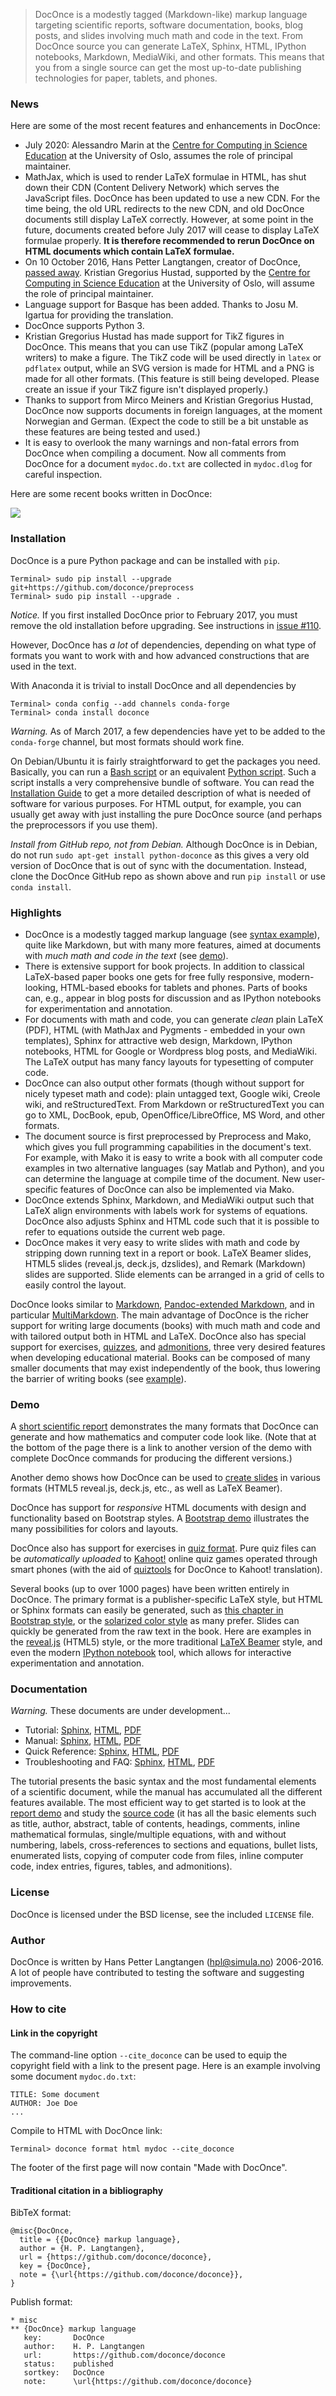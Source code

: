 > DocOnce is a modestly tagged (Markdown-like) markup language targeting scientific reports, software documentation, books, blog posts, and slides involving much math and code in the text. From DocOnce source you can generate LaTeX, Sphinx, HTML, IPython notebooks, Markdown, MediaWiki, and other formats. This means that you from a single source can get the most up-to-date publishing technologies for paper, tablets, and phones.





### News

Here are some of the most recent features and enhancements in DocOnce:
 * July 2020: Alessandro Marin at the [Centre for Computing in Science Education](http://www.mn.uio.no/ccse/english/) at the University of Oslo, assumes the role of principal maintainer.
 * MathJax, which is used to render LaTeX formulae in HTML, has shut down their CDN (Content Delivery Network) which serves the JavaScript files. DocOnce has been updated to use a new CDN. For the time being, the old URL redirects to the new CDN, and old DocOnce documents still display LaTeX correctly. However, at some point in the future, documents created before July 2017 will cease to display LaTeX formulae properly. **It is therefore recommended to rerun DocOnce on HTML documents which contain LaTeX formulae.**
 * On 10 October 2016, Hans Petter Langtangen, creator of DocOnce, [passed away](https://www.simula.no/news/hans-petter-langtangen-1962-2016). Kristian Gregorius Hustad, supported by the [Centre for Computing in Science Education](http://www.mn.uio.no/ccse/english/) at the University of Oslo, will assume the role of principal maintainer.
 * Language support for Basque has been added. Thanks to Josu M. Igartua for providing the translation.
 * DocOnce supports Python 3.
 * Kristian Gregorius Hustad has made support for TikZ figures
   in DocOnce. This means that you can use TikZ (popular among LaTeX writers)
   to make a figure. The TikZ code will be used directly in `latex` or
   `pdflatex` output, while an SVG version is made for HTML and a PNG is made
   for all other formats. (This feature is still being developed. Please create
   an issue if your TikZ figure isn't displayed properly.)
 * Thanks to support from Mirco Meiners and Kristian Gregorius Hustad,
   DocOnce now supports documents in foreign languages, at the moment
   Norwegian and German. (Expect the code to still be a bit unstable as
   these features are being tested and used.)
 * It is easy to overlook the many warnings and non-fatal errors from
   DocOnce when compiling a document. Now all comments from DocOnce for
   a document `mydoc.do.txt` are collected in `mydoc.dlog` for
   careful inspection.

Here are some recent books written in DocOnce:

<!-- <img src="doc/src/manual/fig/doconce_books.jpg" width=600> -->
![](doc/src/manual/fig/doconce_books.jpg)

### Installation

DocOnce is a pure Python package and can be installed with `pip`.


```
Terminal> sudo pip install --upgrade git+https://github.com/doconce/preprocess
Terminal> sudo pip install --upgrade .
```

*Notice.* 
If you first installed DocOnce prior to February 2017, you must remove the old installation before upgrading. See instructions in [issue #110](https://github.com/hplgit/doconce/issues/110).


However, DocOnce has *a lot* of dependencies, depending on what type of
formats you want to work with and how advanced constructions that are
used in the text.

With Anaconda it is trivial to install DocOnce and all
dependencies by


```
Terminal> conda config --add channels conda-forge
Terminal> conda install doconce
```

*Warning.* 
As of March 2017, a few dependencies have yet to be added to the `conda-forge` channel, but most formats should work fine.




On Debian/Ubuntu it is fairly straightforward
to get the packages you need. Basically, you can run a [Bash script](https://github.com/doconce/doconce_doc/blob/main/src/manual/install_doconce.sh) or an equivalent [Python script](https://github.com/doconce/doconce_doc/blob/main/src/manual/install_doconce.py). Such a script installs
a very comprehensive bundle of software. You can read the
[Installation Guide](http://doconce.github.io/doconce/doc/pub/manual/html/manual.html#installation-of-doconce-and-its-dependencies) to get a more
detailed description of what is needed of software for various purposes.
For HTML output, for example, you can usually get away with just installing
the pure DocOnce source (and perhaps the preprocessors if you use them).

*Install from GitHub repo, not from Debian.* 
Although DocOnce is in Debian, do not run `sudo apt-get install python-doconce`
as this gives a very old version of DocOnce that is out of sync with the
documentation. Instead, clone the DocOnce GitHub repo as shown above
and run `pip install` or use `conda install`.






### Highlights


 * DocOnce is a modestly tagged markup language (see [syntax example](http://doconce.github.io/teamods/writing_reports/_static/report.do.txt.html)), quite like Markdown, but with many more features, aimed at documents with
   *much math and code in the text* (see [demo](http://doconce.github.io/teamods/writing_reports/index.html)).
 * There is extensive support for book projects. In addition to classical LaTeX-based paper books one gets for free fully responsive, modern-looking, HTML-based ebooks for tablets and phones. Parts of books can, e.g., appear in blog posts for discussion and as IPython notebooks for experimentation and annotation.
 * For documents with math and code, you can generate *clean* plain LaTeX (PDF), HTML (with MathJax and Pygments - embedded in your own templates), Sphinx for attractive web design, Markdown, IPython notebooks, HTML for Google or Wordpress blog posts, and MediaWiki. The LaTeX output has many fancy layouts for typesetting of computer code.
 * DocOnce can also output other formats (though without support for nicely typeset math and code): plain untagged text, Google wiki, Creole wiki, and reStructuredText. From Markdown or reStructuredText you can go to XML, DocBook, epub, OpenOffice/LibreOffice, MS Word, and other formats.
 * The document source is first preprocessed by Preprocess and Mako, which gives you full programming capabilities in the document's text. For example, with Mako it is easy to write a book with all computer code examples in two alternative languages (say Matlab and Python), and you can determine the language at compile time of the document. New user-specific features of DocOnce can also be implemented via Mako.
 * DocOnce extends Sphinx, Markdown, and MediaWiki output such that LaTeX align environments with labels work for systems of equations. DocOnce also adjusts Sphinx and HTML code such that it is possible to refer to equations outside the current web page.
 * DocOnce makes it very easy to write slides with math and code by stripping down running text in a report or book. LaTeX Beamer slides, HTML5 slides (reveal.js, deck.js, dzslides), and Remark (Markdown) slides are supported. Slide elements can be arranged in a grid of cells to easily control the layout.

DocOnce looks similar to [Markdown](http://daringfireball.net/projects/markdown/), [Pandoc-extended
Markdown](http://johnmacfarlane.net/pandoc/), and in particular
[MultiMarkdown](http://fletcherpenney.net/multimarkdown/).  The main
advantage of DocOnce is the richer support for writing large documents
(books) with much math and code and with
tailored output both in HTML and
LaTeX. DocOnce also has special support for exercises, [quizzes](http://doconce.github.io/doconce/doc/pub/quiz/quiz.html), and [admonitions](http://doconce.github.io/doconce/doc/pub/manual/._manual017.html#___sec55),
three very desired features when developing educational material.
Books can be composed of many smaller documents that may exist
independently of the book, thus lowering the barrier of writing books
(see [example](https://github.com/hplgit/setup4book-doconce)).


### Demo

A [short scientific report](http://doconce.github.io/teamods/writing_reports/index.html)
demonstrates the many formats that DocOnce can generate and how
mathematics and computer code look like. (Note that at the bottom of
the page there is a link to another version of the demo with complete
DocOnce commands for producing the different versions.)

<!-- Note: local links does not work since this README file is a source -->
<!-- code file and not part of the published gh-pages. Use full URL. -->

Another demo shows how DocOnce can be used to [create slides](http://doconce.github.io/doconce/doc/pub/slides/demo/index.html) in
various formats (HTML5 reveal.js, deck.js, etc., as well as LaTeX
Beamer).

DocOnce has support for *responsive* HTML documents with design and
functionality based on Bootstrap styles.  A [Bootstrap demo](http://doconce.github.io/doconce/doc/pub/bootstrap/index.html)
illustrates the many possibilities for colors and layouts.

DocOnce also has support for exercises in [quiz format](http://doconce.github.io/doconce/doc/pub/quiz/quiz.html). Pure quiz
files can be *automatically uploaded* to [Kahoot!](https://getkahoot.com) online quiz games operated through smart
phones (with the aid of [quiztools](https://github.com/doconce/quiztools) for DocOnce to Kahoot!
translation).



Several books (up to over 1000 pages) have been written entirely in
DocOnce. The primary format is a publisher-specific LaTeX style, but
HTML or Sphinx formats can easily be generated, such as [this chapter
in Bootstrap style](http://doconce.github.io/primer.html/doc/pub/looplist/looplist-bootstrap.html),
or the [solarized color style](http://doconce.github.io/primer.html/doc/pub/looplist/looplist-solarized.html)
as many prefer. Slides can quickly be generated from the raw text in
the book.  Here are examples in the [reveal.js](http://doconce.github.io/scipro-primer/slides/looplist/html/looplist-reveal-beige.html)
(HTML5) style, or the more traditional [LaTeX Beamer](http://doconce.github.io/scipro-primer/slides/looplist/pdf/looplist-beamer.pdf)
style, and even the modern [IPython notebook](http://nbviewer.ipython.org/url/hplgit.github.io/scipro-primer/slides/looplist/ipynb/looplist.ipynb)
tool, which allows for interactive experimentation and annotation.

### Documentation

*Warning.* 
These documents are under development...



 * Tutorial: [Sphinx](http://doconce.github.io/doconce/doc/pub/tutorial/html/index.html),
   [HTML](http://doconce.github.io/doconce/doc/pub/tutorial/tutorial.html),
   [PDF](http://doconce.github.io/doconce/doc/pub/tutorial/tutorial.pdf)
 * Manual: [Sphinx](http://doconce.github.io/doconce/doc/pub/manual/html/index.html),
   [HTML](http://doconce.github.io/doconce/doc/pub/manual/manual.html),
   [PDF](http://doconce.github.io/doconce/doc/pub/manual/manual.pdf)
 * Quick Reference: [Sphinx](http://doconce.github.io/doconce/doc/pub/quickref/html/index.html),
   [HTML](http://doconce.github.io/doconce/doc/pub/quickref/quickref.html),
   [PDF](http://doconce.github.io/doconce/doc/pub/quickref/quickref.pdf)
 * Troubleshooting and FAQ: [Sphinx](http://doconce.github.io/doconce/doc/pub/trouble/html/index.html),
   [HTML](http://doconce.github.io/doconce/doc/pub/trouble/trouble.html),
   [PDF](http://doconce.github.io/doconce/doc/pub/trouble/trouble.pdf)

The tutorial presents the basic syntax and the most fundamental
elements of a scientific document, while the manual has accumulated
all the different features available. The most efficient way to get
started is to look at the [report demo](http://doconce.github.io/teamods/writing_reports/index.html) and study
the [source code](http://doconce.github.io/teamods/writing_reports/_static/report.do.txt.html)
(it has all the basic elements such as title, author, abstract, table
of contents, headings, comments, inline mathematical formulas,
single/multiple equations, with and without numbering, labels,
cross-references to sections and equations, bullet lists, enumerated
lists, copying of computer code from files, inline computer code,
index entries, figures, tables, and admonitions).

### License

DocOnce is licensed under the BSD license, see the included `LICENSE` file.

### Author

DocOnce is written by Hans Petter Langtangen ([hpl@simula.no](mailto:hpl@simula.no)) 2006-2016. A lot of people have contributed to testing the software and suggesting improvements.

### How to cite

#### Link in the copyright

The command-line option `--cite_doconce` can be used
to equip the copyright field with a link to the present page.
Here is an example involving some document `mydoc.do.txt`:


```
TITLE: Some document
AUTHOR: Joe Doe
...
```

Compile to HTML with DocOnce link:


```
Terminal> doconce format html mydoc --cite_doconce
```

The footer of the first page will now contain "Made with DocOnce".

#### Traditional citation in a bibliography

BibTeX format:


```
@misc{DocOnce,
  title = {{DocOnce} markup language},
  author = {H. P. Langtangen},
  url = {https://github.com/doconce/doconce},
  key = {DocOnce},
  note = {\url{https://github.com/doconce/doconce}},
}
```

Publish format:


```
* misc
** {DocOnce} markup language
   key:       DocOnce
   author:    H. P. Langtangen
   url:       https://github.com/doconce/doconce
   status:    published
   sortkey:   DocOnce
   note:      \url{https://github.com/doconce/doconce}
```

